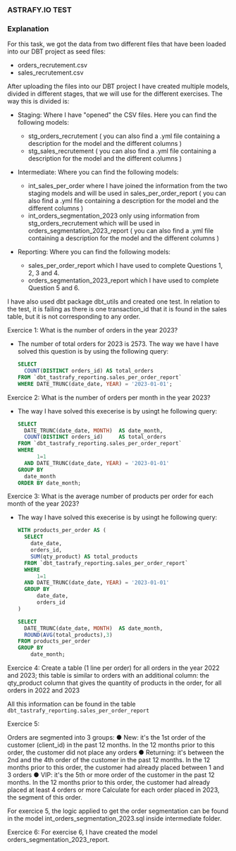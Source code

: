 ### ASTRAFY.IO TEST


### Explanation

For this task, we got the data from two different files that have been loaded into our DBT project as seed files:
- orders_recrutement.csv
- sales_recrutement.csv

After uploading the files into our DBT project I have created multiple models, divided in different stages, that we will use for the different exercises.
The way this is divided is:

- Staging: Where I have "opened" the CSV files. Here you can find the following models:
    - stg_orders_recrutement ( you can also find a .yml file containing a description for the model and the different columns )
    - stg_sales_recrutement ( you can also find a .yml file containing a description for the model and the different columns )

- Intermediate: Where you can find the following models:
    - int_sales_per_order where I have joined the information from the two staging models and will be used in sales_per_order_report ( you can also find a .yml file containing a description for the model and the different columns )
    - int_orders_segmentation_2023 only using information from stg_orders_recrutement which will be used in orders_segmentation_2023_report ( you can also find a .yml file containing a description for the model and the different columns )

- Reporting: Where you can find the following models:
    - sales_per_order_report which I have used to complete Questions 1, 2, 3 and 4.
    - orders_segmentation_2023_report which I have used to complete Question 5 and 6.

I have also used dbt package dbt_utils and created one test. In relation to the test, it is failing as there is one transaction_id that it is found in the sales table, but it is not corresponding to any order.


Exercice 1: What is the number of orders in the year 2023?

- The number of total orders for 2023 is 2573. The way we have I have solved this question is by using the following query:

    ```sql
    SELECT 
      COUNT(DISTINCT orders_id) AS total_orders
    FROM `dbt_tastrafy_reporting.sales_per_order_report`
    WHERE DATE_TRUNC(date_date, YEAR) = '2023-01-01';

Exercice 2: What is the number of orders per month in the year 2023?

- The way I have solved this execerise is by usingt he following query:
  
    ```sql
    SELECT 
      DATE_TRUNC(date_date, MONTH)  AS date_month,
      COUNT(DISTINCT orders_id)     AS total_orders
    FROM `dbt_tastrafy_reporting.sales_per_order_report`
    WHERE 
          1=1
      AND DATE_TRUNC(date_date, YEAR) = '2023-01-01'
    GROUP BY 
      date_month
    ORDER BY date_month;

Exercice 3: What is the average number of products per order for each month of the year 2023?

- The way I have solved this execerise is by usingt he following query:

    ```sql
    WITH products_per_order AS (
      SELECT
        date_date, 
        orders_id,
        SUM(qty_product) AS total_products
      FROM `dbt_tastrafy_reporting.sales_per_order_report`
      WHERE 
          1=1
      AND DATE_TRUNC(date_date, YEAR) = '2023-01-01'
      GROUP BY 
          date_date,
          orders_id
    )

    SELECT 
      DATE_TRUNC(date_date, MONTH)  AS date_month,
      ROUND(AVG(total_products),3)
    FROM products_per_order
    GROUP BY  
        date_month;

Exercice 4: Create a table (1 line per order) for all orders in the year 2022 and 2023; this table is similar to orders with an additional column: the qty_product column that gives the quantity of products in the order, for all orders in 2022 and 2023

All this information can be found in the table `dbt_tastrafy_reporting.sales_per_order_report`

Exercice 5:

Orders are segmented into 3 groups:
● New: it's the 1st order of the customer (client_id) in the past 12 months. In
the 12 months prior to this order, the customer did not place any orders
● Returning: it's between the 2nd and the 4th order of the customer in the
past 12 months. In the 12 months prior to this order, the customer had
already placed between 1 and 3 orders
● VIP: it's the 5th or more order of the customer in the past 12 months. In the 12
months prior to this order, the customer had already placed at least 4
orders or more
Calculate for each order placed in 2023, the segment of this order.

For exercice 5, the logic applied to get the order segmentation can be found in the model int_orders_segmentation_2023.sql inside intermediate folder.

Exercice 6:
For exercise 6, I have created the model orders_segmentation_2023_report.

